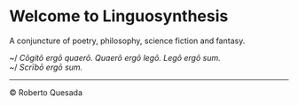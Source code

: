 # Welcome to Linguosynthesis

A conjuncture of poetry, philosophy, science fiction and fantasy.

~/ *Cōgitō ergō quaerō. Quaerō ergō legō. Legō ergō sum.*<br>
~/ *Scrībō ergō sum.*

***

&copy; Roberto Quesada
